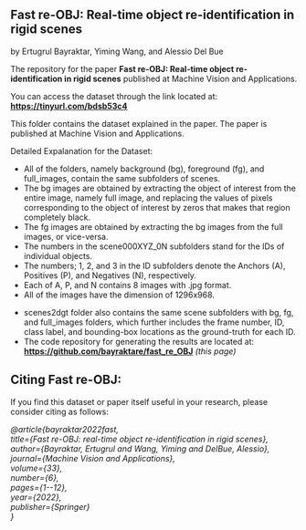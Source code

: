 ## Fast re-OBJ: Real-time object re-identification in rigid scenes 
by Ertugrul Bayraktar, Yiming Wang, and Alessio Del Bue

The repository for the paper **Fast re-OBJ: Real-time object re-identification in rigid scenes** published at Machine Vision and Applications.

You can access the dataset through the link located at: **https://tinyurl.com/bdsb53c4**

This folder contains the dataset explained in the paper. The paper is published at Machine Vision and Applications.

Detailed Expalanation for the Dataset:
*	All of the folders, namely background (bg), foreground (fg), and full_images, contain the same subfolders of scenes. 
*	The bg images are obtained by extracting the object of interest from the entire image, namely full image, and replacing the values of pixels corresponding to the object of interest by zeros that makes that region completely black.
*	The fg images are obtained by extracting the bg images from the full images, or vice-versa.
*	The numbers in the scene000XYZ_0N subfolders stand for the IDs of individual objects.
*	The numbers; 1, 2, and 3 in the ID subfolders denote the Anchors (A), Positives (P), and Negatives (N), respectively. 
*	Each of A, P, and N contains 8 images with .jpg format.
*	All of the images have the dimension of 1296x968.

- scenes2dgt folder also contains the same scene subfolders with bg, fg, and full_images folders, which further includes the frame number, ID, class label, and bounding-box locations as the ground-truth for each ID.
- The code repository for generating the results are located at: **https://github.com/bayraktare/fast_re_OBJ** *(this page)*

## Citing Fast re-OBJ:
If you find this dataset or paper itself useful in your research, please consider citing as follows:

*@article{bayraktar2022fast, \
title={Fast re-OBJ: real-time object re-identification in rigid scenes}, \
author={Bayraktar, Ertugrul and Wang, Yiming and DelBue, Alessio}, \
journal={Machine Vision and Applications}, \
volume={33}, \
number={6}, \
pages={1--12}, \
year={2022}, \
publisher={Springer} \
}*

